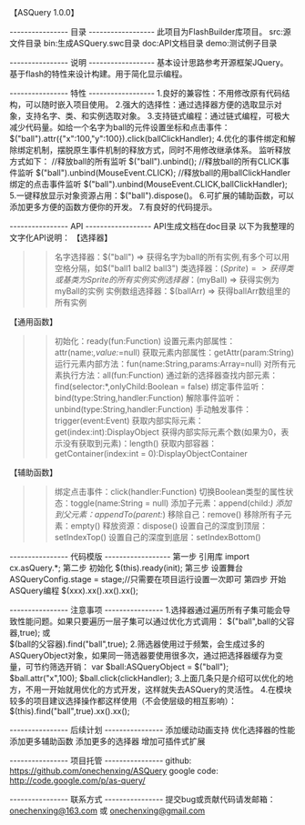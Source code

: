 ﻿【ASQuery 1.0.0】

---------------- 目录 ------------------
此项目为FlashBuilder库项目。
src:源文件目录
bin:生成ASQuery.swc目录
doc:API文档目录
demo:测试例子目录

---------------- 说明 ------------------
基本设计思路参考开源框架JQuery。
基于flash的特性来设计构建。用于简化显示编程。

---------------- 特性 ------------------
1.良好的兼容性：不用修改原有代码结构，可以随时嵌入项目使用。
2.强大的选择性：通过选择器方便的选取显示对象，支持名字、类、和实例选取对象。
3.支持链式编程：通过链式编程，可极大减少代码量。如给一个名字为ball的元件设置坐标和点击事件：
	$("ball").attr({"x":100,"y":100}).click(ballClickHandler);
4.优化的事件绑定和解除绑定机制，摆脱原生事件机制的释放方式，同时不用修改继承体系。
	监听释放方式如下：
	//释放ball的所有监听
	$("ball").unbind();
	//释放ball的所有CLICK事件监听
	$("ball").unbind(MouseEvent.CLICK);
	//释放ball的用ballClickHandler绑定的点击事件监听
	$("ball").unbind(MouseEvent.CLICK,ballClickHandler);
5.一键释放显示对象资源占用：$("ball").dispose()。
6.可扩展的辅助函数，可以添加更多方便的函数方便你的开发。
7.有良好的代码提示。

---------------- API ------------------
API生成文档在doc目录
以下为我整理的文字化API说明：
【选择器】
>>名字选择器：$("ball")		=>	获得名字为ball的所有实例,有多个可以用空格分隔，如$("ball1 ball2 ball3")
>>类选择器：$(Sprite)  		=> 	获得类或基类为Sprite的所有实例
>>实例选择器：$(myBall)		=> 	获得实例为myBall的实例
>>实例数组选择器：$(ballArr) 	=> 	获得ballArr数组里的所有实例

【通用函数】
>>初始化：ready(fun:Function)
>>设置元素内部属性：attr(name:*,value:*=null)
>>获取元素内部属性：getAttr(param:String)
>>运行元素内部方法：fun(name:String,params:Array=null)
>>对所有元素执行方法：all(fun:Function)
>>通过新的选择器查找内部元素：find(selector:*,onlyChild:Boolean = false)
>>绑定事件监听：bind(type:String,handler:Function)
>>解除事件监听：unbind(type:String,handler:Function)
>>手动触发事件：trigger(event:Event)
>>获取内部实际元素：get(index:int):DisplayObject
>>获得内部实际元素个数(如果为0，表示没有获取到元素)：length()
>>获取内部容器：getContainer(index:int = 0):DisplayObjectContainer

【辅助函数】
>>绑定点击事件：click(handler:Function)
>>切换Boolean类型的属性状态：toggle(name:String = null)
>>添加子元素：append(child:*)
>>添加到父元素：appendTo(parent:*)
>>移除自己：remove()
>>移除所有子元素：empty()
>>释放资源：dispose()
>>设置自己的深度到顶层：setIndexTop()
>>设置自己的深度到底层：setIndexBottom()

---------------- 代码模版 ------------------
第一步 引用库
	import cx.asQuery.*;
第二步 初始化
	$(this).ready(init);
第三步 设置舞台
	ASQueryConfig.stage = stage;//只需要在项目运行设置一次即可
第四步 开始ASQuery编程
	$(xxx).xx().xx().xx();

---------------- 注意事项 ----------------
1.选择器通过遍历所有子集可能会导致性能问题。如果只要遍历一层子集可以通过优化方式调用：
	$("ball",ball的父容器,true);
	或	
	$(ball的父容器).find("ball",true);
2.筛选器使用过于频繁，会生成过多的ASQueryObject对象，如果同一筛选器要使用很多次，通过把选择器缓存为变量，可节约筛选开销：
	var $ball:ASQueryObject = $("ball");
	$ball.attr("x",100);
	$ball.click(clickHandler);
3.上面几条只是介绍可以优化的地方，不用一开始就用优化的方式开发，这样就失去ASQuery的灵活性。
4.在模块较多的项目建议选择操作都这样使用（不会使层级的相互影响）：
	$(this).find("ball",true).xx().xx();

---------------- 后续计划 ----------------
添加缓动动画支持
优化选择器的性能
添加更多辅助函数
添加更多的选择器
增加可插件式扩展

---------------- 项目托管 ----------------
github:
https://github.com/onechenxing/ASQuery
google code:
http://code.google.com/p/as-query/

---------------- 联系方式 ----------------
提交bug或贡献代码请发邮箱：
onechenxing@163.com
或
onechenxing@gmail.com
